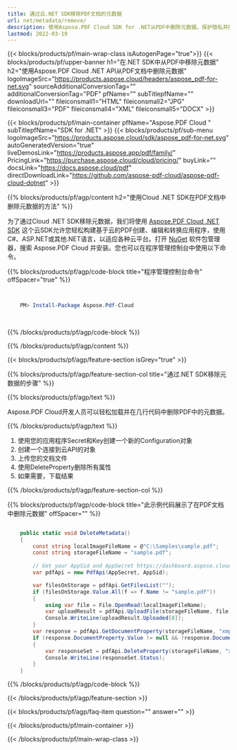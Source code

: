 ```yaml
---
title: 通过云.NET SDK移除PDF文档的元数据
url: net/metadata/remove/
description: 使用Aspose.PDF Cloud SDK for .NET从PDF中删除元数据。保护隐私并控制数据曝光。
lastmod: 2022-03-19
---
```


{{< blocks/products/pf/main-wrap-class isAutogenPage="true">}}
{{< blocks/products/pf/upper-banner h1="在.NET SDK中从PDF中移除元数据" h2="使用Aspose.PDF Cloud .NET API从PDF文档中删除元数据" logoImageSrc="https://products.aspose.cloud/headers/aspose_pdf-for-net.svg" sourceAdditionalConversionTag="" additionalConversionTag="PDF" pfName="" subTitlepfName="" downloadUrl="" fileiconsmall1="HTML" fileiconsmall2="JPG" fileiconsmall3="PDF" fileiconsmall4="XML" fileiconsmall5="DOCX" >}}

{{< blocks/products/pf/main-container pfName="Aspose.PDF Cloud " subTitlepfName="SDK for .NET" >}}
{{< blocks/products/pf/sub-menu logoImageSrc="https://products.aspose.cloud/sdk/aspose_pdf-for-net.svg"
autoGeneratedVersion="true"
liveDemosLink="https://products.aspose.app/pdf/family/" PricingLink="https://purchase.aspose.cloud/cloud/pricing/" buyLink="" docsLink="https://docs.aspose.cloud/pdf"  directDownloadLink="https://github.com/aspose-pdf-cloud/aspose-pdf-cloud-dotnet" >}}

{{% blocks/products/pf/agp/content h2="使用Cloud .NET SDK在PDF文档中删除元数据的方法" %}}

为了通过Cloud .NET SDK移除元数据，我们将使用
[Aspose.PDF Cloud .NET SDK](https://products.aspose.cloud/pdf/net/)
这个云SDK允许您轻松构建基于云的PDF创建、编辑和转换应用程序，使用C#、ASP.NET或其他.NET语言，以适应各种云平台。打开
[NuGet](https://www.nuget.org/packages/Aspose.Pdf-Cloud)
软件包管理器，搜索
Aspose.PDF Cloud
并安装。您也可以在程序管理控制台中使用以下命令。

{{% blocks/products/pf/agp/code-block title="程序管理控制台命令" offSpacer="true" %}}

```powershell

     
    PM> Install-Package Aspose.Pdf-Cloud
     
     

```

{{% /blocks/products/pf/agp/code-block %}}

{{% /blocks/products/pf/agp/content %}}

{{< blocks/products/pf/agp/feature-section isGrey="true" >}}

{{% blocks/products/pf/agp/feature-section-col title="通过.NET SDK移除元数据的步骤" %}}

{{% blocks/products/pf/agp/text %}}

Aspose.PDF Cloud开发人员可以轻松加载并在几行代码中删除PDF中的元数据。

{{% /blocks/products/pf/agp/text %}}

1. 使用您的应用程序Secret和Key创建一个新的Configuration对象
1. 创建一个连接到云API的对象
1. 上传您的文档文件
1. 使用DeleteProperty删除所有属性
1. 如果需要，下载结果

{{% /blocks/products/pf/agp/feature-section-col %}}

{{% blocks/products/pf/agp/code-block title="此示例代码展示了在PDF文档中删除元数据" offSpacer="" %}}

```cs

    public static void DeleteMetadata()
    {
        const string localImageFileName = @"C:\Samples\sample.pdf";
        const string storageFileName = "sample.pdf";
        
        // Get your AppSid and AppSecret https://dashboard.aspose.cloud (free registration required).
        var pdfApi = new PdfApi(AppSecret, AppSid);

        var filesOnStorage = pdfApi.GetFilesList("");
        if (filesOnStorage.Value.All(f => f.Name != "sample.pdf"))
        {
            using var file = File.OpenRead(localImageFileName);
            var uploadResult = pdfApi.UploadFile(storageFileName, file);
            Console.WriteLine(uploadResult.Uploaded[0]);
        }
        var response = pdfApi.GetDocumentProperty(storageFileName, "xmp:ArchiveType");
        if (response.DocumentProperty.Value != null && !response.DocumentProperty.Value.StartsWith("Aspose"))
        {
            var responseSet = pdfApi.DeleteProperty(storageFileName, "xmp:ArchiveType");
            Console.WriteLine(responseSet.Status);
        }
    }
```

{{% /blocks/products/pf/agp/code-block %}}

{{< /blocks/products/pf/agp/feature-section >}}

{{< blocks/products/pf/agp/faq-item question="" answer="" >}}

{{< /blocks/products/pf/main-container >}}

{{< /blocks/products/pf/main-wrap-class >}}

